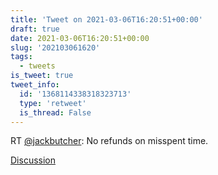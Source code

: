 ```yaml
---
title: 'Tweet on 2021-03-06T16:20:51+00:00'
draft: true
date: 2021-03-06T16:20:51+00:00
slug: '202103061620'
tags:
  - tweets
is_tweet: true
tweet_info:
  id: '1368114338318323713'
  type: 'retweet'
  is_thread: False
---
```




RT [@jackbutcher](https://x.com/jackbutcher): No refunds on misspent time.

[Discussion](https://x.com/sytelus/status/1368114338318323713)
